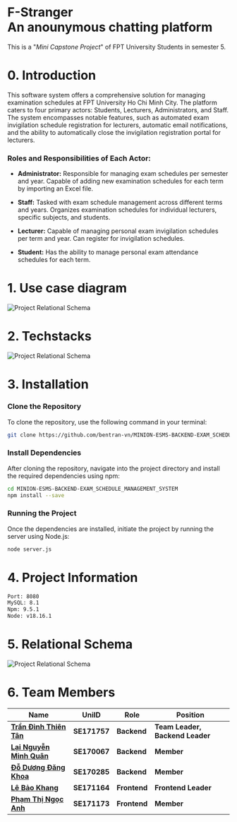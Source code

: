<h1> F-Stranger <br> An anounymous chatting platform </h1>
This is a "<i>Mini Capstone Project</i>" of FPT University Students in semester 5.<br>

# 0. Introduction
This software system offers a comprehensive solution for managing examination schedules at FPT University Ho Chi Minh City. The platform caters to four primary actors: Students, Lecturers, Administrators, and Staff. The system encompasses notable features, such as automated exam invigilation schedule registration for lecturers, automatic email notifications, and the ability to automatically close the invigilation registration portal for lecturers.

### Roles and Responsibilities of Each Actor:

- **Administrator:** Responsible for managing exam schedules per semester and year. Capable of adding new examination schedules for each term by importing an Excel file.

- **Staff:** Tasked with exam schedule management across different terms and years. Organizes examination schedules for individual lecturers, specific subjects, and students.

- **Lecturer:** Capable of managing personal exam invigilation schedules per term and year. Can register for invigilation schedules.
  
- **Student:** Has the ability to manage personal exam attendance schedules for each term.

# 1. Use case diagram
![Project Relational Schema](https://drive.google.com/uc?id=11OStsOL0eOhctb_wo_avuYgPzj-Q3__2)

# 2. Techstacks

![Project Relational Schema](https://drive.google.com/uc?id=1TcefZxtdhIYq-qBHkBRXReuckMjZnzwE)

# 3. Installation
### Clone the Repository

To clone the repository, use the following command in your terminal:

```bash
git clone https://github.com/bentran-vn/MINION-ESMS-BACKEND-EXAM_SCHEDULE_MANAGEMENT_SYSTEM.git
```
### Install Dependencies

After cloning the repository, navigate into the project directory and install the required dependencies using npm:

```bash
cd MINION-ESMS-BACKEND-EXAM_SCHEDULE_MANAGEMENT_SYSTEM
npm install --save
```
### Running the Project

Once the dependencies are installed, initiate the project by running the server using Node.js:

```bash
node server.js
```
# 4. Project Information

```sh
Port: 8080
MySQL: 8.1
Npm: 9.5.1
Node: v18.16.1
```

# 5. Relational Schema
![Project Relational Schema](https://drive.google.com/uc?id=1neYrND8E90t6hB1EgC9ICQV2IgRseHyf)

# 6. Team Members

| Name                    	| UniID      	| Role      	| Position                      	|
|-------------------------	|------------	|------------	|-------------------------------	|
| [**Trần Đình Thiên Tân**](https://github.com/bentran-vn) 	| **SE171757** 	| **Backend** 	| **Team Leader, Backend Leader** 	|
| [**Lại Nguyễn Minh Quân**](https://github.com/jeffySE29) | **SE170067** 	| **Backend** 	| **Member**                    	|
| [**Đỗ Dương Đăng Khoa**](https://github.com/khoahocmai)  	| **SE170285** 	| **Backend** 	| **Member**                    	|
| [**Lê Bảo Khang**](https://github.com/kle1603)        	| **SE171164** 	| **Frontend** | **Frontend Leader**           	|
| [**Phạm Thị Ngọc Anh**](https://github.com/lachimo)   	| **SE171173** 	| **Frontend** | **Member**                    	|




